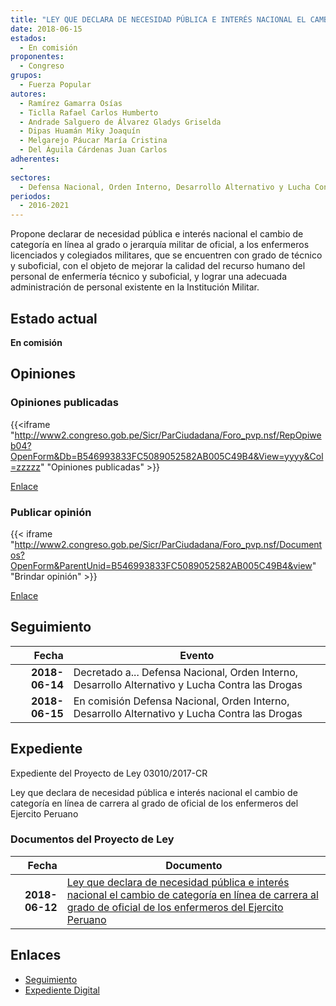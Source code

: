 ```yaml
---
title: "LEY QUE DECLARA DE NECESIDAD PÚBLICA E INTERÉS NACIONAL EL CAMBIO DE CATEGORÍA EN LÍNEA DE CARRERA AL GRADO DE OFICIAL DE LOS ENFERMEROS DEL EJÉRCITO PERUANO"
date: 2018-06-15
estados: 
  - En comisión
proponentes: 
  - Congreso
grupos: 
  - Fuerza Popular
autores: 
  - Ramírez Gamarra Osías
  - Ticlla Rafael Carlos Humberto
  - Andrade Salguero de Álvarez Gladys Griselda
  - Dipas Huamán Miky Joaquín
  - Melgarejo Páucar María Cristina
  - Del Águila Cárdenas Juan Carlos
adherentes: 
  - 
sectores: 
  - Defensa Nacional, Orden Interno, Desarrollo Alternativo y Lucha Contra las Drogas
periodos: 
  - 2016-2021
---
```


Propone declarar de necesidad pública e interés nacional el cambio de categoría en línea al grado o jerarquía militar de oficial, a los enfermeros licenciados y colegiados militares, que se encuentren con grado de técnico y suboficial, con el objeto de mejorar la calidad del recurso humano del personal de enfermería técnico y suboficial, y lograr una adecuada administración de personal existente en la Institución Militar.


## Estado actual

**En comisión**

## Opiniones

### Opiniones publicadas

{{<iframe "http://www2.congreso.gob.pe/Sicr/ParCiudadana/Foro_pvp.nsf/RepOpiweb04?OpenForm&Db=B546993833FC5089052582AB005C49B4&View=yyyy&Col=zzzzz" "Opiniones publicadas" >}}

[Enlace](http://www2.congreso.gob.pe/Sicr/ParCiudadana/Foro_pvp.nsf/RepOpiweb04?OpenForm&Db=B546993833FC5089052582AB005C49B4&View=yyyy&Col=zzzzz)
### Publicar opinión

{{< iframe "http://www2.congreso.gob.pe/Sicr/ParCiudadana/Foro_pvp.nsf/Documentos?OpenForm&ParentUnid=B546993833FC5089052582AB005C49B4&view" "Brindar opinión" >}}

[Enlace](http://www2.congreso.gob.pe/Sicr/ParCiudadana/Foro_pvp.nsf/Documentos?OpenForm&ParentUnid=B546993833FC5089052582AB005C49B4&view)

## Seguimiento

| Fecha | Evento |
|------:|--------|
| **2018-06-14** | Decretado a... Defensa Nacional, Orden Interno, Desarrollo Alternativo y Lucha Contra las Drogas|
| **2018-06-15** | En comisión Defensa Nacional, Orden Interno, Desarrollo Alternativo y Lucha Contra las Drogas|


## Expediente

Expediente del Proyecto de Ley 03010/2017-CR

Ley que declara de necesidad pública e interés nacional el cambio de categoría en línea de carrera al grado de oficial de los enfermeros del Ejercito Peruano


### Documentos del Proyecto de Ley

| Fecha | Documento |
|------:|--------|
| **2018-06-12** | [Ley que declara de necesidad pública e interés nacional el cambio de categoría en línea de carrera al grado de oficial de los enfermeros del Ejercito Peruano](http://www.leyes.congreso.gob.pe/Documentos/2016_2021/Proyectos_de_Ley_y_de_Resoluciones_Legislativas/PL0301020180612.pdf) |

## Enlaces 

- [Seguimiento](http://www2.congreso.gob.pe/Sicr/TraDocEstProc/CLProLey2016.nsf/f7fff46988ca05b1052578e100829cc7/d3fbe748c3988678052582aa007cb051?OpenDocument)
- [Expediente Digital](http://www2.congreso.gob.pe/Sicr/TraDocEstProc/CLProLey2016.nsf/f7fff46988ca05b1052578e100829cc7/d3fbe748c3988678052582aa007cb051?OpenDocument&Click=05257FB7005EB655.eb71d0cf91d8294e05256cdf006b5706/$Body/0.1C6C)
